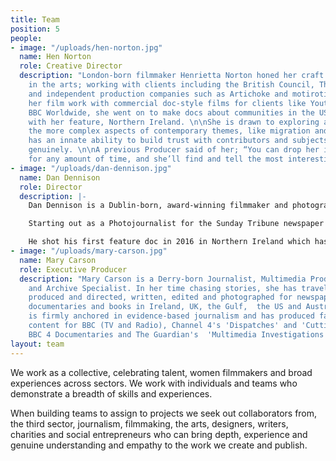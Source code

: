 ```yaml
---
title: Team
position: 5
people:
- image: "/uploads/hen-norton.jpg"
  name: Hen Norton
  role: Creative Director
  description: "London-born filmmaker Henrietta Norton honed her craft originally
    in the arts; working with clients including the British Council, The Arts Council
    and independent production companies such as Artichoke and motiroti.\n\nStarting
    her film work with commercial doc-style films for clients like Youtube and the
    BBC Worldwide, she went on to make docs about communities in the US, Greece and,
    with her feature, Northern Ireland. \n\nShe is drawn to exploring and investigating
    the more complex aspects of contemporary themes, like migration and identity and
    has an innate ability to build trust with contributors and subjects quickly and
    genuinely. \n\nA previous Producer said of her; “You can drop her in anywhere,
    for any amount of time, and she’ll find and tell the most interesting story there.”"
- image: "/uploads/dan-dennison.jpg"
  name: Dan Dennison
  role: Director
  description: |-
    Dan Dennison is a Dublin-born, award-winning filmmaker and photographer/DOP. He has worked in both the documentary and commercial worlds for the last 12 years.

    Starting out as a Photojournalist for the Sunday Tribune newspaper in Dublin and a music photographer for NME, he has gone on to work with some of the largest brands, agencies and broadcast partners all over the world.

    He shot his first feature doc in 2016 in Northern Ireland which has toured more than 6 international film festivals. More recently he has been shooting and editing for various platforms like The Guardian and the New York Times.
- image: "/uploads/mary-carson.jpg"
  name: Mary Carson
  role: Executive Producer
  description: "Mary Carson is a Derry-born Journalist, Multimedia Producer/Director
    and Archive Specialist. In her time chasing stories, she has traveled extensively,
    produced and directed, written, edited and photographed for newspapers, websites,
    documentaries and books in Ireland, UK, the Gulf,  the US and Australia. \n\nShe
    is firmly anchored in evidence-based journalism and has produced factual and news
    content for BBC (TV and Radio), Channel 4's 'Dispatches' and 'Cutting Edge' strands;
    BBC 4 Documentaries and The Guardian's  'Multimedia Investigations' team."
layout: team
---
```


We work as a collective, celebrating talent, women filmmakers and broad experiences across sectors. We work with individuals and teams who demonstrate a breadth of skills and experiences. 

When building teams to assign to projects we seek out collaborators from, the third sector, journalism, filmmaking, the arts, designers, writers, charities and social entrepreneurs who can bring depth, experience and genuine understanding and empathy to the work we create and publish. 
